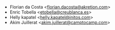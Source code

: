 - Florian da Costa \<<florian.dacosta@akretion.com>\>
- Enric Tobella \<<etobella@creublanca.es>\>
- Helly kapatel \<<helly.kapatel@initos.com>\>
- Akim Juillerat \<<akim.juillerat@camptocamp.com>\>
